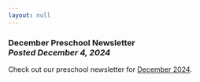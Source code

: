 ```yaml
---
layout: null
---
```


<h3 class="ui header">
  December Preschool Newsletter
  <div class="sub header">
    <i>Posted December 4, 2024</i>
  </div>
</h3>

Check out our preschool newsletter for
<a href="{{ site.baseurl }}/assets/newsletters/2024-2025/COH_December_2024_Newsletter.pdf">December 2024</a>.
